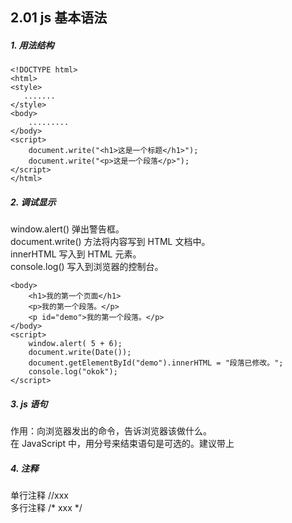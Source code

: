 ## 2.01 js 基本语法


##### 1. 用法结构
```
<!DOCTYPE html>
<html>
<style>
   .......
</style>
<body>
    .........
</body>
<script>
    document.write("<h1>这是一个标题</h1>");
    document.write("<p>这是一个段落</p>");
</script>
</html>
```

##### 2. 调试显示

window.alert()    弹出警告框。     
document.write()  方法将内容写到 HTML 文档中。     
innerHTML         写入到 HTML 元素。    
console.log()     写入到浏览器的控制台。     

```
<body>
    <h1>我的第一个页面</h1>
    <p>我的第一个段落。</p>
    <p id="demo">我的第一个段落。</p>
</body>
<script>
    window.alert( 5 + 6);
    document.write(Date());
    document.getElementById("demo").innerHTML = "段落已修改。";
    console.log("okok");
</script>
```

##### 3. js 语句

作用：向浏览器发出的命令，告诉浏览器该做什么。    
在 JavaScript 中，用分号来结束语句是可选的。建议带上


##### 4. 注释
单行注释  //xxx     
多行注释  /* xxx */    


